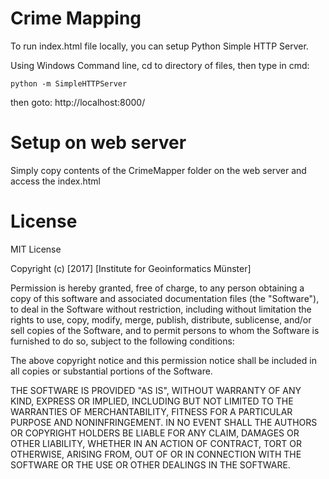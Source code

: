 # Crime Mapping

To run index.html file locally, you can setup Python Simple HTTP Server.

Using Windows Command line, cd to directory of files, then type in cmd:

`python -m SimpleHTTPServer `

then goto: http://localhost:8000/

# Setup on web server

Simply copy contents of the CrimeMapper folder on the web server and access the index.html 

# License 

MIT License

Copyright (c) [2017] [Institute for Geoinformatics Münster]

Permission is hereby granted, free of charge, to any person obtaining a copy
of this software and associated documentation files (the "Software"), to deal
in the Software without restriction, including without limitation the rights
to use, copy, modify, merge, publish, distribute, sublicense, and/or sell
copies of the Software, and to permit persons to whom the Software is
furnished to do so, subject to the following conditions:

The above copyright notice and this permission notice shall be included in all
copies or substantial portions of the Software.

THE SOFTWARE IS PROVIDED "AS IS", WITHOUT WARRANTY OF ANY KIND, EXPRESS OR
IMPLIED, INCLUDING BUT NOT LIMITED TO THE WARRANTIES OF MERCHANTABILITY,
FITNESS FOR A PARTICULAR PURPOSE AND NONINFRINGEMENT. IN NO EVENT SHALL THE
AUTHORS OR COPYRIGHT HOLDERS BE LIABLE FOR ANY CLAIM, DAMAGES OR OTHER
LIABILITY, WHETHER IN AN ACTION OF CONTRACT, TORT OR OTHERWISE, ARISING FROM,
OUT OF OR IN CONNECTION WITH THE SOFTWARE OR THE USE OR OTHER DEALINGS IN THE
SOFTWARE.